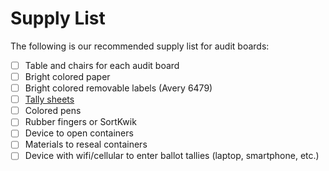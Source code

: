 # Supply List

The following is our recommended supply list for audit boards:

* [ ] Table and chairs for each audit board
* [ ] Bright colored paper
* [ ] Bright colored removable labels (Avery 6479)
* [ ] [Tally sheets](https://docs.google.com/document/d/1CGAXmNSlCCXtUOYWMEby9zrxUXDZLkReqhRWg-Or0SI/edit?usp=sharing)
* [ ] Colored pens
* [ ] Rubber fingers or SortKwik
* [ ] Device to open containers
* [ ] Materials to reseal containers
* [ ] Device with wifi/cellular to enter ballot tallies (laptop, smartphone, etc.)
